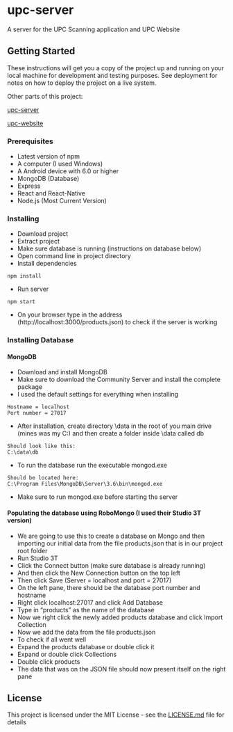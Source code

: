# upc-server

A server for the UPC Scanning application and UPC Website

## Getting Started

These instructions will get you a copy of the project up and running on your local machine for development and testing purposes. See deployment for notes on how to deploy the project on a live system.

Other parts of this project:

[upc-server](https://github.com/eyao06/upc-server)

[upc-website](https://github.com/eyao06/upc-website)

### Prerequisites

* Latest version of npm
* A computer (I used Windows)
* A Android device with 6.0 or higher
* MongoDB (Database)
* Express
* React and React-Native
* Node.js (Most Current Version)

### Installing

* Download project
* Extract project
* Make sure database is running (instructions on database below)
* Open command line in project directory
* Install dependencies
```
npm install
```
* Run server
```
npm start
```
* On your browser type in the address (http://localhost:3000/products.json) to check if the server is working

### Installing Database

#### MongoDB
 
* Download and install MongoDB 
* Make sure to download the Community Server and install the complete package
* I used the default settings for everything when installing
```
Hostname = localhost 
Port number = 27017
```
* After installation, create directory \data in the root of you main drive (mines was my C:\) and then create a folder inside \data called db
```
Should look like this:
C:\data\db
```
* To run the database run the executable mongod.exe
```
Should be located here:
C:\Program Files\MongoDB\Server\3.6\bin\mongod.exe
```
* Make sure to run mongod.exe before starting the server

#### Populating the database using RoboMongo (I used their Studio 3T version)
*	We are going to use this to create a database on Mongo and then importing our initial data from the file products.json that is in our project root folder
* Run Studio 3T
*	Click the Connect button (make sure database is already running)
*	And then click the New Connection button on the top left
*	Then click Save (Server = localhost and port = 27017)
*	On the left pane, there should be the database port number and hostname 
*	Right click localhost:27017 and click Add Database
*	Type in “products” as the name of the database
*	Now we right click the newly added products database and click Import Collection
*	Now we add the data from the file products.json
*	To check if all went well
*	Expand the products database or double click it
*	Expand or double click Collections
*	Double click products
* The data that was on the JSON file should now present itself on the right pane



## License

This project is licensed under the MIT License - see the [LICENSE.md](LICENSE.md) file for details

